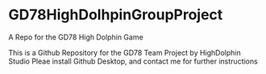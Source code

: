 # GD78HighDolhpinGroupProject
A Repo for the GD78 High Dolphin Game

This is a Github Repository for the GD78 Team Project by HighDolphin Studio
Pleae install Github Desktop, and contact me for further instructions
